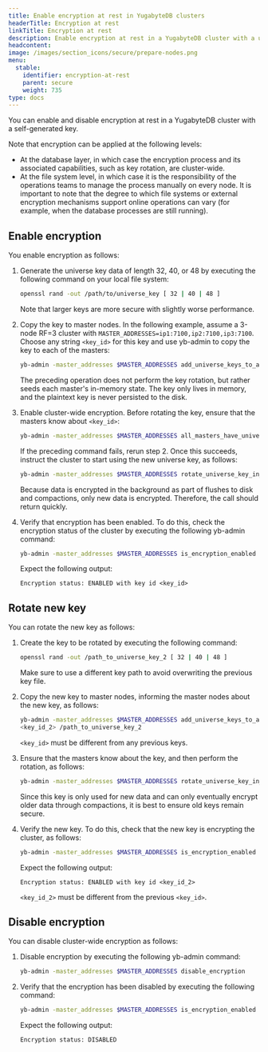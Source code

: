 ```yaml
---
title: Enable encryption at rest in YugabyteDB clusters
headerTitle: Encryption at rest
linkTitle: Encryption at rest
description: Enable encryption at rest in a YugabyteDB cluster with a user-generated key.
headcontent: 
image: /images/section_icons/secure/prepare-nodes.png
menu:
  stable:
    identifier: encryption-at-rest
    parent: secure
    weight: 735
type: docs
---
```


You can enable and disable encryption at rest in a YugabyteDB cluster with a self-generated key.

Note that encryption can be applied at the following levels: 

- At the database layer, in which case the encryption process and its associated capabilities, such as key rotation, are cluster-wide.
- At the file system level, in which case it is the responsibility of the operations teams to manage the process manually on every node. It is important to note that the degree to which file systems or external encryption mechanisms support online operations can vary (for example, when the database processes are still running).

## Enable encryption

You enable encryption as follows:

1. Generate the universe key data of length 32, 40, or 48 by executing the following command on your local file system:

     ```sh
   openssl rand -out /path/to/universe_key [ 32 | 40 | 48 ]
   ```

   Note that larger keys are more secure with slightly worse performance.

2. Copy the key to master nodes. In the following example, assume a 3-node RF=3 cluster with `MASTER_ADDRESSES=ip1:7100,ip2:7100,ip3:7100`. Choose any string `<key_id>` for this key and use yb-admin to copy the key to each of the masters:

     ```sh
     yb-admin -master_addresses $MASTER_ADDRESSES add_universe_keys_to_all_masters <key_id> /<path_to_universe_key>
   ```

   The preceding operation does not perform the key rotation, but rather seeds each master's in-memory state. The key only lives in memory, and the plaintext key is never persisted to the disk.

3. Enable cluster-wide encryption. Before rotating the key, ensure that the masters know about `<key_id>`:

     ```sh
     yb-admin -master_addresses $MASTER_ADDRESSES all_masters_have_universe_key_in_memory <key_id>
   ```

   If the preceding command fails, rerun step 2. Once this succeeds, instruct the cluster to start using the new universe key, as follows:

     ```sh
     yb-admin -master_addresses $MASTER_ADDRESSES rotate_universe_key_in_memory <key_id>
     ```

   Because data is encrypted in the background as part of flushes to disk and compactions, only new data is encrypted. Therefore, the call should return quickly.

4. Verify that encryption has been enabled. To do this, check the encryption status of the cluster by executing the following yb-admin command:

     ```sh
     yb-admin -master_addresses $MASTER_ADDRESSES is_encryption_enabled
   ```

   Expect the following output:

     ```output
   Encryption status: ENABLED with key id <key_id>
     ```

## Rotate new key

You can rotate the new key as follows:

1. Create the key to be rotated by executing the following command:

     ```sh
   openssl rand -out /path_to_universe_key_2 [ 32 | 40 | 48 ]
   ```

   Make sure to use a different key path to avoid overwriting the previous key file.

2. Copy the new key to master nodes, informing the master nodes about the new key, as follows:

     ```sh
   yb-admin -master_addresses $MASTER_ADDRESSES add_universe_keys_to_all_masters
   <key_id_2> /path_to_universe_key_2
   ```

   `<key_id>` must be different from any previous keys.

3. Ensure that the masters know about the key, and then perform the rotation, as follows:

     ```sh
   yb-admin -master_addresses $MASTER_ADDRESSES rotate_universe_key_in_memory <key_id_2>
   ```

   Since this key is only used for new data and can only eventually encrypt older data through compactions, it is best to ensure old keys remain secure.

4. Verify the new key. To do this, check that the new key is encrypting the cluster, as follows:

     ```sh
   yb-admin -master_addresses $MASTER_ADDRESSES is_encryption_enabled
   ```
   
   Expect the following output:
   
     ```output
   Encryption status: ENABLED with key id <key_id_2>
     ```

   `<key_id_2>` must be different from the previous `<key_id>`.

## Disable encryption

You can disable cluster-wide encryption as follows:

1. Disable encryption by executing the following yb-admin command:

     ```sh
   yb-admin -master_addresses $MASTER_ADDRESSES disable_encryption
   ```

2. Verify that the encryption has been disabled by executing the following command:

     ```sh
   yb-admin -master_addresses $MASTER_ADDRESSES is_encryption_enabled
   ```
   
   Expect the following output:

     ```output
   Encryption status: DISABLED
     ```
